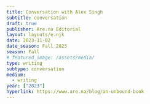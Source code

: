 ```yaml
---
title: Conversation with Alex Singh
subtitle: conversation
draft: true
publisher: Are.na Editorial
layout: layouts/e.njk
date: 2023-11-02
date_season: Fall 2023
season: Fall
# featured_image: /assets/media/
type: writing
subtype: conversation
medium:
  - writing
year: ["2023"]
hyperlink: https://www.are.na/blog/an-unbound-book
---
```

